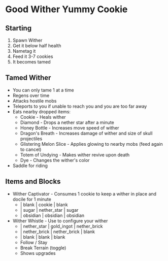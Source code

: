 # Good Wither Yummy Cookie

## Starting
1. Spawn Wither
2. Get it below half health
3. Nametag it
4. Feed it 3-7 cookies
5. It becomes tamed

## Tamed Wither
* You can only tame 1 at a time
* Regens over time
* Attacks hostile mobs
* Teleports to you if unable to reach you and you are too far away
* Eats nearby dropped items:
    * Cookie - Heals wither
    * Diamond - Drops a nether star after a minute
    * Honey Bottle - Increases move speed of wither
    * Dragon's Breath - Increases damage of wither and size of skull projectiles
    * Glistering Melon Slice - Applies glowing to nearby mobs (feed again to cancel)
    * Totem of Undying - Makes wither revive upon death
    * Dye - Changes the wither's color
* Saddle for riding

## Items and Blocks
* Wither Captivator - Consumes 1 cookie to keep a wither in place and docile for 1 minute
    * | blank    | cookie      | blank
    * | sugar    | nether_star | sugar
    * | obsidian | obsidian    | obsidian
* Wither Whistle - Use to configure your wither
    * | nether_star  | gold_ingot   | nether_brick
    * | nether_brick | nether_brick | blank
    * | blank        | blank        | blank
    * Follow / Stay
    * Break Terrain (toggle)
    * Shows upgrades
